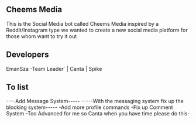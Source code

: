 ## Cheems Media
This is the Social Media bot called Cheems Media inspired by a Reddit/Instagram type we wanted to create a new social media platform for those whom want to try it out

## Developers
EmanSza -Team Leader` | Canta | Spike

## To list

----Add Message System-----
-----With the messaging system fix up the blocking system-----
-Add more profile commands
-Fix up Comment System -Too Advanced for me so Canta when you have time please do this-
